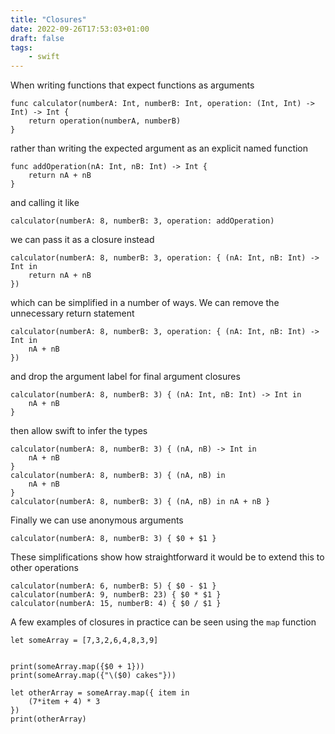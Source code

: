 ```yaml
---
title: "Closures"
date: 2022-09-26T17:53:03+01:00
draft: false
tags:
    - swift
---
```


When writing functions that expect functions as arguments
```
func calculator(numberA: Int, numberB: Int, operation: (Int, Int) -> Int) -> Int {
    return operation(numberA, numberB)
}
```

rather than writing the expected argument as an explicit named function

```
func addOperation(nA: Int, nB: Int) -> Int {
    return nA + nB
}
```

and calling it like
```
calculator(numberA: 8, numberB: 3, operation: addOperation)
```

we can pass it as a closure instead
```
calculator(numberA: 8, numberB: 3, operation: { (nA: Int, nB: Int) -> Int in
    return nA + nB
})
```

which can be simplified in a number of ways.
We can remove the unnecessary return statement
```
calculator(numberA: 8, numberB: 3, operation: { (nA: Int, nB: Int) -> Int in
    nA + nB
})
```

and drop the argument label for final argument closures
```
calculator(numberA: 8, numberB: 3) { (nA: Int, nB: Int) -> Int in
    nA + nB
}
```

then allow swift to infer the types
```
calculator(numberA: 8, numberB: 3) { (nA, nB) -> Int in
    nA + nB
}
calculator(numberA: 8, numberB: 3) { (nA, nB) in
    nA + nB
}
calculator(numberA: 8, numberB: 3) { (nA, nB) in nA + nB }
```

Finally we can use anonymous arguments
```
calculator(numberA: 8, numberB: 3) { $0 + $1 }
```

These simplifications show how straightforward it would be to extend this to other operations
```
calculator(numberA: 6, numberB: 5) { $0 - $1 }
calculator(numberA: 9, numberB: 23) { $0 * $1 }
calculator(numberA: 15, numberB: 4) { $0 / $1 }
```


A few examples of closures in practice can be seen using the `map` function
```
let someArray = [7,3,2,6,4,8,3,9]


print(someArray.map({$0 + 1}))
print(someArray.map({"\($0) cakes"}))

let otherArray = someArray.map({ item in
    (7*item + 4) * 3
})
print(otherArray)
```


